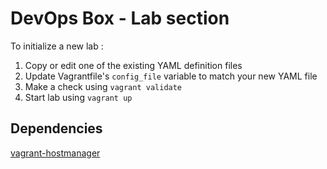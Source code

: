 # DevOps Box - Lab section
To initialize a new lab : 

1. Copy or edit one of the existing YAML definition files
2. Update Vagrantfile's `config_file` variable to match your new YAML file
3. Make a check using `vagrant validate`
4. Start lab using `vagrant up`

## Dependencies 

[vagrant-hostmanager](https://github.com/devopsgroup-io/vagrant-hostmanager)
